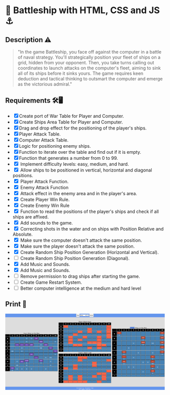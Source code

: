 # 🚢 Battleship with HTML, CSS and JS ⚓

## Description ⚠️

> "In the game Battleship, you face off against the computer in a battle of naval strategy. You'll strategically position your fleet of ships on a grid, hidden from your opponent. Then, you take turns calling out coordinates to launch attacks on the computer's fleet, aiming to sink all of its ships before it sinks yours. The game requires keen deduction and tactical thinking to outsmart the computer and emerge as the victorious admiral."

## Requirements 🛠️🖥️

- <input type="checkbox" checked>Create port of War Table for Player and Computer.
- <input type="checkbox" checked>Create Ships Area Table for Player and Computer.
- <input type="checkbox" checked>Drag and drop effect for the positioning of the player's ships.
- <input type="checkbox" checked>Player Attack Table.
- <input type="checkbox" checked>Computer Attack Table.
- <input type="checkbox" checked>Logic for positioning enemy ships.
- <input type="checkbox" checked>Function to iterate over the table and find out if it is empty.
- <input type="checkbox" checked>Function that generates a number from 0 to 99.
- <input type="checkbox" checked> Implement difficulty levels: easy, medium, and hard.
- <input type="checkbox" checked> Allow ships to be positioned in vertical, horizontal and diagonal positions.
- <input type="checkbox" checked> Player Attack Function.
- <input type="checkbox" checked> Enemy Attack Function
- <input type="checkbox" checked> Attack effect in the enemy area and in the player's area.
- <input type="checkbox" checked> Create Player Win Rule.
- <input type="checkbox" checked> Create Enemy Win Rule
- <input type="checkbox" checked> Function to read the positions of the player's ships and check if all ships are affixed.
- <input type="checkbox" checked> Add sounds to the game.
- <input type="checkbox" checked> Correcting shots in the water and on ships with Position Relative and Absolute.
- <input type="checkbox" checked> Make sure the computer doesn't attack the same position.
- <input type="checkbox" checked> Make sure the player doesn't attack the same position.
- <input type="checkbox" checked> Create Random Ship Position Generation (Horizontal and Vertical).
- <input type="checkbox" > Create Random Ship Position Generation (Diagonal).
- <input type="checkbox" checked> Add Music and Sounds.
- <input type="checkbox" checked> Add Music and Sounds.
- <input type="checkbox"> Remove permission to drag ships after starting the game.
- <input type="checkbox"> Create Game Restart System.
- <input type="checkbox"> Better computer intelligence at the medium and hard level

## Print 📸

<img src="assets/img/battleship-image.png">
